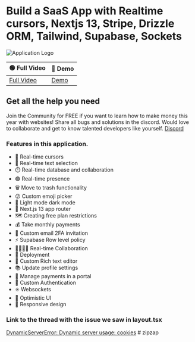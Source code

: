 # Build a SaaS App with Realtime cursors, Nextjs 13, Stripe, Drizzle ORM, Tailwind, Supabase, Sockets

![Application Logo](https://raw.githubusercontent.com/webprodigies/webprodigies-cypress/main/public/cover.png)


| 🟢 Full Video | 🔴 Demo |
|------------|------|
| [Full Video](https://youtu.be/A3l6YYkXzzg) | [Demo](https://insta.openinapp.co/v3tbe) |

## Get all the help you need
Join the Community for FREE if you want to learn how to make money this year with websites! Share all bugs and solutions in the discord. Would love to collaborate and get to know talented developers like yourself. 
[Discord](https://discord.gg/GG4wJkxh)


### Features in this application.

- 🤯 Real-time cursors
- 📝 Real-time text selection
- ⏱️ Real-time database and collaboration
- 🟢 Real-time presence
- 🗑️ Move to trash functionality
- 😜 Custom emoji picker
- 🌙 Light mode dark mode
- 🚨 Next.js 13 app router
- 🗺️ Creating free plan restrictions
- 💰 Take monthly payments
- 📧 Custom email 2FA invitation
- ⚡️ Supabase Row level policy
- 👨‍👨‍👧‍👦 Real-time Collaboration
- 👾 Deployment
- 🤑 Custom Rich text editor
- 📚 Update profile settings
- 📍 Manage payments in a portal
- 🔐 Custom Authentication
- ✳️ Websockets
- 📣 Optimistic UI
- 📱 Responsive design

### Link to the thread with the issue we saw in layout.tsx
[DynamicServerError: Dynamic server usage: cookies](https://github.com/vercel/next.js/issues/49373) 
#   z i p z a p  
 